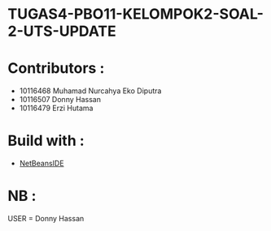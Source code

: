 # TUGAS4-PBO11-KELOMPOK2-SOAL-2-UTS-UPDATE 
# Contributors : 
  - 10116468 Muhamad Nurcahya Eko Diputra 
  - 10116507 Donny Hassan 
  - 10116479 Erzi Hutama 
# Build with : 
 * [NetBeansIDE](https://netbeans.org/ "NetBeansIDE")
# NB :
 USER = Donny Hassan
